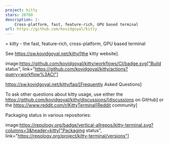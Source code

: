 ```yaml
---
project: kitty
stars: 28760
description: |-
    Cross-platform, fast, feature-rich, GPU based terminal
url: https://github.com/kovidgoyal/kitty
---
```


= kitty - the fast, feature-rich, cross-platform, GPU based terminal

See https://sw.kovidgoyal.net/kitty/[the kitty website].

image:https://github.com/kovidgoyal/kitty/workflows/CI/badge.svg["Build status", link="https://github.com/kovidgoyal/kitty/actions?query=workflow%3ACI"]

https://sw.kovidgoyal.net/kitty/faq/[Frequently Asked Questions]

To ask other questions about kitty usage, use either the https://github.com/kovidgoyal/kitty/discussions/[discussions on GitHub] or the
https://www.reddit.com/r/KittyTerminal[Reddit community]

Packaging status in various repositories:

image:https://repology.org/badge/vertical-allrepos/kitty-terminal.svg?columns=3&header=kitty["Packaging status", link="https://repology.org/project/kitty-terminal/versions"]

